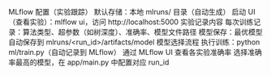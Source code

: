 MLflow 配置（实验跟踪）
默认存储：本地 mlruns/ 目录（自动生成）
启动 UI（查看实验）：mlflow ui，访问 http://localhost:5000
实验记录内容
每次训练记录：算法类型、超参数（如树深度）、准确率、模型文件路径
模型保存：最优模型自动保存到 mlruns/<run_id>/artifacts/model
模型选择流程
执行训练：python ml/train.py（自动记录到 MLflow）
通过 MLflow UI 查看各实验准确率
选择准确率最高的模型，在 app/main.py 中配置对应 run_id
